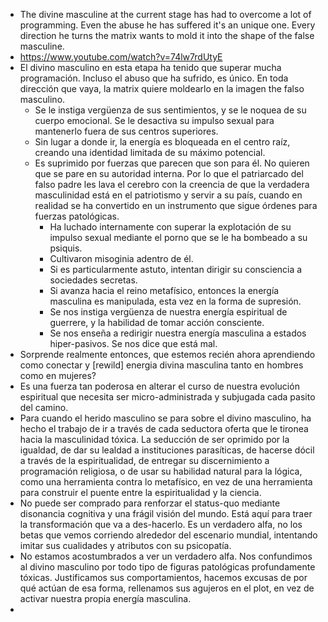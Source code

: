 - The divine masculine at the current stage has had to overcome a lot of programming. Even the abuse he has suffered it's an unique one. Every direction he turns the matrix wants to mold it into the shape of the false masculine.
- https://www.youtube.com/watch?v=74lw7rdUtyE
- El divino masculino en esta etapa ha tenido que superar mucha programación. Incluso el abuso que ha sufrido, es único. En toda dirección que vaya, la matrix quiere moldearlo en la imagen the falso masculino.
	- Se le instiga vergüenza de sus sentimientos, y se le noquea de su cuerpo emocional. Se le desactiva su impulso sexual para mantenerlo fuera de sus centros superiores.
	- Sin lugar a donde ir, la energía es bloqueada en el centro raíz, creando una identidad limitada de su máximo potencial.
	- Es suprimido por fuerzas que parecen que son para él. No quieren que se pare en su autoridad interna. Por lo que el patriarcado del falso padre les lava el cerebro con la creencia de que la verdadera masculinidad está en el patriotismo y servir a su país, cuando en realidad se ha convertido en un instrumento que sigue órdenes para fuerzas patológicas.
		- Ha luchado internamente con superar la explotación de su impulso sexual mediante el porno que se le ha bombeado a su psiquis.
		- Cultivaron misoginia adentro de él.
		- Si es particularmente astuto, intentan dirigir su consciencia a sociedades secretas.
		- Si avanza hacia el reino metafísico, entonces la energía masculina es manipulada,  esta vez en la forma de supresión.
		- Se nos instiga vergüenza de nuestra energía espiritual de guerrere, y la habilidad de tomar acción consciente.
		- Se nos enseña a redirigir nuestra energía masculina a estados hiper-pasivos. Se nos dice que está mal.
- Sorprende realmente entonces, que estemos recién ahora aprendiendo como conectar y [rewild] energia divina masculina tanto en hombres como en mujeres?
- Es una fuerza tan poderosa en alterar el curso de nuestra evolución espiritual que necesita ser micro-administrada y subjugada cada pasito del camino.
- Para cuando el herido masculino se para sobre el divino masculino, ha hecho el trabajo de ir a través de cada seductora oferta que le tironea hacia la masculinidad tóxica. La seducción de ser oprimido por la igualdad, de dar su lealdad a instituciones parasíticas, de hacerse dócil a través de la espiritualidad, de entregar su discernimiento a programación religiosa, o de usar su habilidad natural para la lógica, como una herramienta contra lo metafísico, en vez de una herramienta para construir el puente entre la espiritualidad y la ciencia.
- No puede ser comprado para renforzar el status-quo mediante disonancia cognitiva y una frágil visión del mundo. Está aquí para traer la transformación que va a des-hacerlo. Es un verdadero alfa, no los betas que vemos corriendo alrededor del escenario mundial, intentando imitar sus cualidades y atributos con su psicopatía.
- No estamos acostumbrados a ver un verdadero alfa. Nos confundimos al divino masculino por todo tipo de figuras patológicas profundamente tóxicas. Justificamos sus comportamientos, hacemos excusas de por qué actúan de esa forma, rellenamos sus agujeros en el plot, en vez de activar  nuestra propia energía masculina.
-